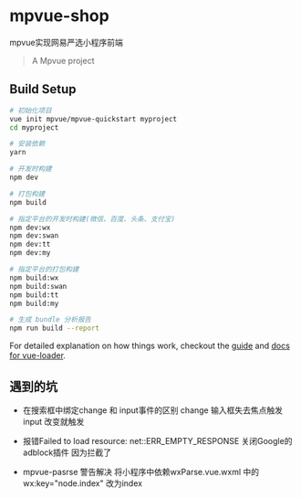# mpvue-shop
mpvue实现网易严选小程序前端

> A Mpvue project

## Build Setup

``` bash
# 初始化项目
vue init mpvue/mpvue-quickstart myproject
cd myproject

# 安装依赖
yarn

# 开发时构建
npm dev

# 打包构建
npm build

# 指定平台的开发时构建(微信、百度、头条、支付宝)
npm dev:wx
npm dev:swan
npm dev:tt
npm dev:my

# 指定平台的打包构建
npm build:wx
npm build:swan
npm build:tt
npm build:my

# 生成 bundle 分析报告
npm run build --report
```

For detailed explanation on how things work, checkout the [guide](http://vuejs-templates.github.io/webpack/) and [docs for vue-loader](http://vuejs.github.io/vue-loader).


## 遇到的坑
- 在搜索框中绑定change 和 input事件的区别
  change  输入框失去焦点触发
  input 改变就触发

- 报错Failed to load resource: net::ERR_EMPTY_RESPONSE
    关闭Google的adblock插件  因为拦截了

- mpvue-pasrse 警告解决
  将小程序中依赖wxParse.vue.wxml 中的wx:key="node.index" 改为index
